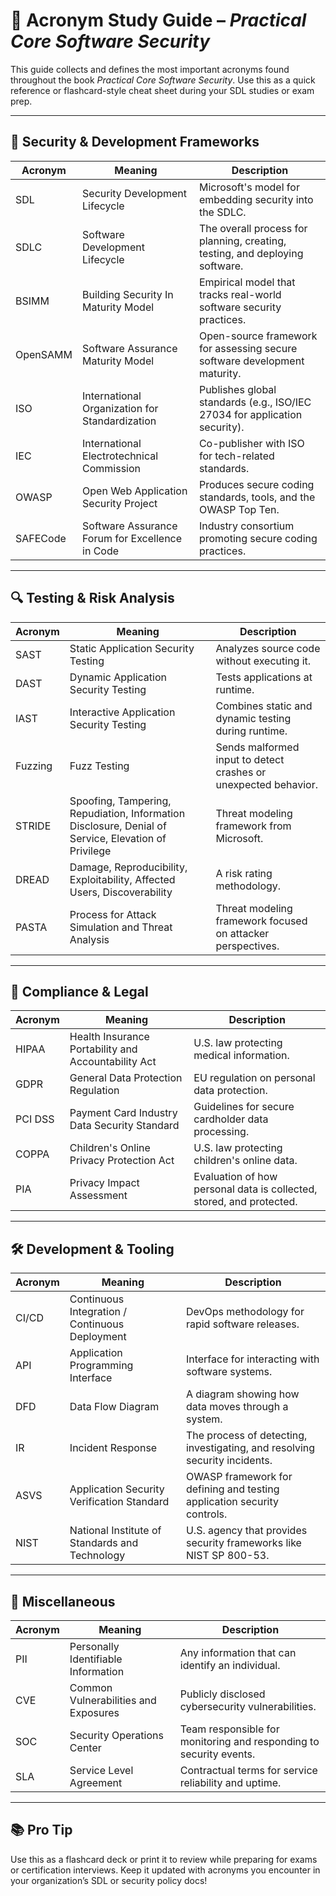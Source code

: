 # 🧠 Acronym Study Guide – *Practical Core Software Security*

This guide collects and defines the most important acronyms found throughout the book *Practical Core Software Security*. Use this as a quick reference or flashcard-style cheat sheet during your SDL studies or exam prep.

---

## 🔐 Security & Development Frameworks

| Acronym | Meaning | Description |
|---------|---------|-------------|
| SDL     | Security Development Lifecycle | Microsoft's model for embedding security into the SDLC. |
| SDLC    | Software Development Lifecycle | The overall process for planning, creating, testing, and deploying software. |
| BSIMM   | Building Security In Maturity Model | Empirical model that tracks real-world software security practices. |
| OpenSAMM| Software Assurance Maturity Model | Open-source framework for assessing secure software development maturity. |
| ISO     | International Organization for Standardization | Publishes global standards (e.g., ISO/IEC 27034 for application security). |
| IEC     | International Electrotechnical Commission | Co-publisher with ISO for tech-related standards. |
| OWASP   | Open Web Application Security Project | Produces secure coding standards, tools, and the OWASP Top Ten. |
| SAFECode| Software Assurance Forum for Excellence in Code | Industry consortium promoting secure coding practices. |

---

## 🔍 Testing & Risk Analysis

| Acronym | Meaning | Description |
|---------|---------|-------------|
| SAST    | Static Application Security Testing | Analyzes source code without executing it. |
| DAST    | Dynamic Application Security Testing | Tests applications at runtime. |
| IAST    | Interactive Application Security Testing | Combines static and dynamic testing during runtime. |
| Fuzzing | Fuzz Testing | Sends malformed input to detect crashes or unexpected behavior. |
| STRIDE  | Spoofing, Tampering, Repudiation, Information Disclosure, Denial of Service, Elevation of Privilege | Threat modeling framework from Microsoft. |
| DREAD   | Damage, Reproducibility, Exploitability, Affected Users, Discoverability | A risk rating methodology. |
| PASTA   | Process for Attack Simulation and Threat Analysis | Threat modeling framework focused on attacker perspectives. |

---

## 📜 Compliance & Legal

| Acronym | Meaning | Description |
|---------|---------|-------------|
| HIPAA   | Health Insurance Portability and Accountability Act | U.S. law protecting medical information. |
| GDPR    | General Data Protection Regulation | EU regulation on personal data protection. |
| PCI DSS | Payment Card Industry Data Security Standard | Guidelines for secure cardholder data processing. |
| COPPA   | Children's Online Privacy Protection Act | U.S. law protecting children's online data. |
| PIA     | Privacy Impact Assessment | Evaluation of how personal data is collected, stored, and protected. |

---

## 🛠️ Development & Tooling

| Acronym | Meaning | Description |
|---------|---------|-------------|
| CI/CD   | Continuous Integration / Continuous Deployment | DevOps methodology for rapid software releases. |
| API     | Application Programming Interface | Interface for interacting with software systems. |
| DFD     | Data Flow Diagram | A diagram showing how data moves through a system. |
| IR      | Incident Response | The process of detecting, investigating, and resolving security incidents. |
| ASVS    | Application Security Verification Standard | OWASP framework for defining and testing application security controls. |
| NIST    | National Institute of Standards and Technology | U.S. agency that provides security frameworks like NIST SP 800-53. |

---

## 🧾 Miscellaneous

| Acronym | Meaning | Description |
|---------|---------|-------------|
| PII     | Personally Identifiable Information | Any information that can identify an individual. |
| CVE     | Common Vulnerabilities and Exposures | Publicly disclosed cybersecurity vulnerabilities. |
| SOC     | Security Operations Center | Team responsible for monitoring and responding to security events. |
| SLA     | Service Level Agreement | Contractual terms for service reliability and uptime. |

---

## 📚 Pro Tip

Use this as a flashcard deck or print it to review while preparing for exams or certification interviews. Keep it updated with acronyms you encounter in your organization’s SDL or security policy docs!

